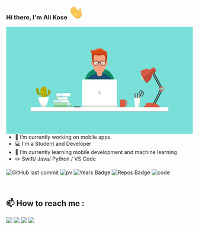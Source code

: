 ### Hi there, I'm Ali Kose <img src="https://raw.githubusercontent.com/ABSphreak/ABSphreak/master/gifs/Hi.gif" width="40px" />
<img align="right" height="290" src="https://github.com/koseali/koseali/blob/main/Ali%20Kose_1.gif" />

- 🔭 I’m currently working on mobile apps.
- 💻 I'm a Student and Developer
- 🌱 I’m currently learning mobile development and machine learning
- :pencil2: Swift/ Java/ Python / VS Code

![GitHub last commit](https://img.shields.io/github/last-commit/koseali/koseali)
![pv](https://komarev.com/ghpvc/?username=koseali)
![Years Badge](https://badges.pufler.dev/years/koseali)
![Repos Badge](https://badges.pufler.dev/repos/koseali)
![code](https://img.shields.io/badge/code%20quality-A++-success)

<br/>

## :mailbox: How to reach me :
[<img src="https://img.icons8.com/bubbles/50/000000/gmail.png"/>](mailto:kosealii@icloud.com)
[<img src="https://img.icons8.com/bubbles/50/000000/linkedin.png"/>](https://www.linkedin.com/in/ali-köse-311985170/)
[<img src="https://img.icons8.com/bubbles/50/000000/instagram-new.png"/>](https://instagram.com/kosealii)
[<img src="https://img.icons8.com/bubbles/50/000000/spotify.png"/>](https://open.spotify.com/user/kosealii-tr)


